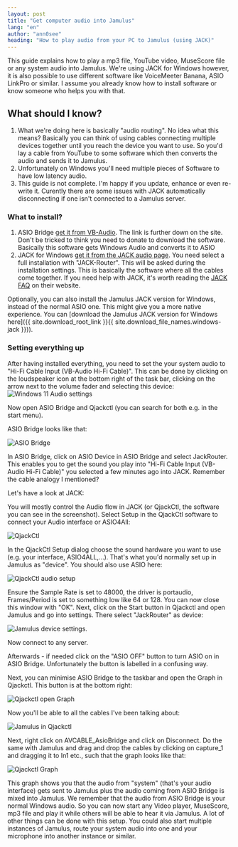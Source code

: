 ```yaml
---
layout: post
title: "Get computer audio into Jamulus"
lang: "en"
author: "ann0see"
heading: "How to play audio from your PC to Jamulus (using JACK)"
---
```


This guide explains how to play a mp3 file, YouTube video, MuseScore file or any system audio into Jamulus. We're using JACK for Windows however, it is also possible to use different software like VoiceMeeter Banana, ASIO LinkPro or similar. I assume you already know how to install software or know someone who helps you with that.

<!--more-->
## What should I know?
1. What we're doing here is basically "audio routing". No idea what this means? Basically you can think of using cables connecting multiple devices together until you reach the device you want to use. So you'd lay a cable from YouTube to some software which then converts the audio and sends it to Jamulus.
2. Unfortunately on Windows you'll need multiple pieces of Software to have low latency audio.
3. This guide is not complete. I'm happy if you update, enhance or even re-write it. Curently there are some issues with JACK automatically disconnecting if one isn't connected to a Jamulus server.

### What to install?
1. ASIO Bridge [get it from VB-Audio](https://vb-audio.com/Cable/). The link is further down on the site. Don't be tricked to think you need to donate to download the software. Basically this software gets Windows Audio and converts it to ASIO
2. JACK for Windows [get it from the JACK audio page](https://jackaudio.org/downloads/). You need select a full installation with "JACK-Router". This will be asked during the installation settings. This is basically the software where all the cables come together. If you need help with JACK, it's worth reading the [JACK FAQ](https://jackaudio.org/faq/jack_on_windows.html) on their website.

Optionally, you can also install the Jamulus JACK version for Windows, instead of the normal ASIO one. This might give you a more native experience. You can [download the Jamulus JACK version for Windows here]({{ site.download_root_link }}{{ site.download_file_names.windows-jack }})).

### Setting everything up
After having installed everything, you need to set the your system audio to "Hi-Fi Cable Input (VB-Audio Hi-Fi Cable)". This can be done by clicking on the loudspeaker icon at the bottom right of the task bar, clicking on the arrow next to the volume fader and selecting this device:
![Windows 11 Audio settings](https://user-images.githubusercontent.com/20726856/151227279-87337325-e672-4475-bef8-e78ab3cd2441.png)

Now open ASIO Bridge and Qjackctl (you can search for both e.g. in the start menu).

ASIO Bridge looks like that:

![ASIO Bridge](https://user-images.githubusercontent.com/20726856/151228307-b3d76309-b5be-4a7d-8040-3c430a822f4d.png)

In ASIO Bridge, click on ASIO Device in ASIO Bridge and select JackRouter. This enables you to get the sound you play into "Hi-Fi Cable Input (VB-Audio Hi-Fi Cable)" you selected a few minutes ago into JACK. Remember the cable analogy I mentioned?

Let's have a look at JACK:

You will mostly control the Audio flow in JACK (or QjackCtl, the software you can see in the screenshot). Select Setup in the QjackCtl software to connect your Audio interface or ASIO4All:

![QjackCtl](https://user-images.githubusercontent.com/20726856/151229013-76b8e4a8-65bd-4e79-97af-8f31c473c496.png)

In the QjackCtl Setup dialog choose the sound hardware you want to use (e.g. your interface, ASIO4ALL,...). That's what you'd normally set up in Jamulus as "device". You should also use ASIO here:

![QjackCtl audio setup](https://user-images.githubusercontent.com/20726856/151229690-55f02313-7dde-4950-9f66-b78e5704ed82.png)

Ensure the Sample Rate is set to 48000, the driver is portaudio, Frames/Period is set to something low like 64 or 128. You can now close this window with "OK". Next, click on the Start button in Qjackctl and open Jamulus and go into settings. There select "JackRouter" as device:

![Jamulus device settings](https://user-images.githubusercontent.com/20726856/151231033-615dcc9a-5f30-4d0a-b64a-c538d46a387a.png).

Now connect to any server.

Afterwards - if needed click on the "ASIO OFF" button to turn ASIO on in ASIO Bridge. Unfortunately the button is labelled in a confusing way.

Next, you can minimise ASIO Bridge to the taskbar and open the Graph in Qjackctl. This button is at the bottom right:

![Qjackctl open Graph](https://user-images.githubusercontent.com/20726856/151230466-2e6cb323-1639-4911-acea-f9374b0a60f9.png)

Now you'll be able to all the cables I've been talking about:

![Jamulus in Qjackctl](https://user-images.githubusercontent.com/20726856/151231206-3bede3ca-131c-4ec9-a8ae-08bc519e412c.png)

Next, right click on AVCABLE_AsioBridge and click on Disconnect. Do the same with Jamulus and drag and drop the cables by clicking on capture_1 and dragging it to In1 etc., such that the graph looks like that:

![Qjackctl Graph](https://user-images.githubusercontent.com/20726856/151233403-0a749152-54bc-411b-8f30-d20480de44f8.png)

This graph shows you that the audio from "system" (that's your audio interface) gets sent to Jamulus plus the audio coming from ASIO Bridge is mixed into Jamulus. We remember that the audio from ASIO Bridge is your normal Windows audio. So you can now start any Video player, MuseScore, mp3 file and play it while others will be able to hear it via Jamulus. A lot of other things can be done with this setup. You could also start multiple instances of Jamulus, route your system audio into one and your microphone into another instance or similar. 

